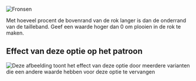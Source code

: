 ![Fronsen](gathering.svg)

Met hoeveel procent de bovenrand van de rok langer is dan de onderrand van de tailleband. Geef een waarde hoger dan 0 om plooien in de rok te maken.

## Effect van deze optie op het patroon

![Deze afbeelding toont het effect van deze optie door meerdere varianten die een andere waarde hebben voor deze optie te vervangen](sandy_gathering_sample.svg "Effect van deze optie op het patroon")
